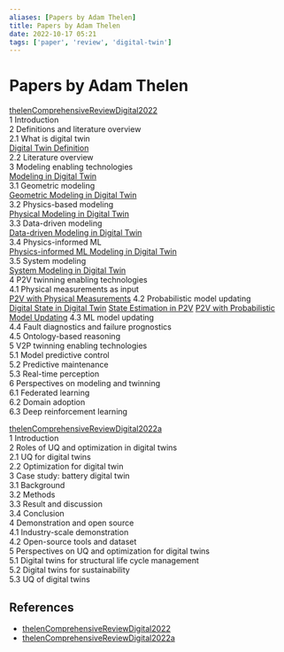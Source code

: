 ```yaml
---
aliases: [Papers by Adam Thelen]
title: Papers by Adam Thelen
date: 2022-10-17 05:21
tags: ['paper', 'review', 'digital-twin']
---
```


# Papers by Adam Thelen

[thelenComprehensiveReviewDigital2022](../zotero/thelenComprehensiveReviewDigital2022.md)  
1 Introduction  
2 Definitions and literature overview  
2.1 What is digital twin  
[Digital Twin Definition](../digital-twin/definition-DT.md)  
2.2 Literature overview  
3 Modeling enabling technologies  
[Modeling in Digital Twin](../dt-modeling/DT-modeling.md)  
3.1 Geometric modeling  
[Geometric Modeling in Digital Twin](../dt-modeling/DT-modeling-geometric.md)  
3.2 Physics-based modeling  
[Physical Modeling in Digital Twin](../dt-modeling/DT-modeling-physic.md)  
3.3 Data-driven modeling  
[Data-driven Modeling in Digital Twin](../dt-modeling/DT-modeling-data-driven.md)  
3.4 Physics-informed ML  
[Physics-informed ML Modeling in Digital Twin](../dt-modeling/DT-modeling-physic-informed-ML.md)  
3.5 System modeling  
[System Modeling in Digital Twin](../dt-modeling/DT-modeling-system.md)  
4 P2V twinning enabling technologies  
4.1 Physical measurements as input  
[P2V with Physical Measurements](../dt-p2v/p2v-physical.md)
4.2 Probabilistic model updating  
[Digital State in Digital Twin](../dt-p2v/digital-state.md)
[State Estimation in P2V](../dt-p2v/state-estimation.md)
[P2V with Probabilistic Model Updating](../dt-p2v/state-estimation.md)
4.3 ML model updating  
4.4 Fault diagnostics and failure prognostics  
4.5 Ontology-based reasoning  
5 V2P twinning enabling technologies  
5.1 Model predictive control  
5.2 Predictive maintenance  
5.3 Real-time perception  
6 Perspectives on modeling and twinning  
6.1 Federated learning  
6.2 Domain adoption  
6.3 Deep reinforcement learning

[thelenComprehensiveReviewDigital2022a](../zotero/thelenComprehensiveReviewDigital2022a.md)  
1 Introduction  
2 Roles of UQ and optimization in digital twins  
2.1 UQ for digital twins  
2.2 Optimization for digital twin  
3 Case study: battery digital twin  
3.1 Background  
3.2 Methods  
3.3 Result and discussion  
3.4 Conclusion  
4 Demonstration and open source  
4.1 Industry-scale demonstration  
4.2 Open-source tools and dataset  
5 Perspectives on UQ and optimization for digital twins  
5.1 Digital twins for structural life cycle management  
5.2 Digital twins for sustainability  
5.3 UQ of digital twins

## References

- [thelenComprehensiveReviewDigital2022](../zotero/thelenComprehensiveReviewDigital2022.md)
- [thelenComprehensiveReviewDigital2022a](../zotero/thelenComprehensiveReviewDigital2022a.md)
